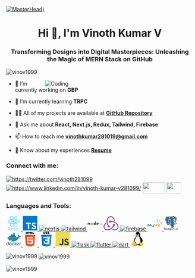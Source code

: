 [![MasterHead](https://www.digitalsolutionservices.com/img/services/website1.gif))](https://rishavchanda.io)
<h1 align="center">Hi 👋, I'm Vinoth Kumar V</h1>
<h3 align="center">Transforming Designs into Digital Masterpieces: Unleashing the Magic of MERN Stack on GitHub</h3>

<p align="left"> <img src="https://komarev.com/ghpvc/?username=vinov1999&label=Profile%20views&color=0e75b6&style=flat" alt="vinov1999" /> </p>



<img align="right" alt="Coding" width="400" src="https://cdn.dribbble.com/users/1162077/screenshots/3848914/programmer.gif">


- 🔭 I’m currently working on **GBP**

- 🌱 I’m currently learning **TRPC**

- 👨‍💻 All of my projects are available at <a href="https://github.com/VinoV1999?tab=repositories" target="blank">**GitHub Repository**</a>

- 💬 Ask me about **React, Next.js, Redux, Tailwind, Firebase**

- 📫 How to reach me **vinothkumar281019@gmail.com**

- 📄 Know about my experiences <a href="https://docs.google.com/document/d/13e5-PrpPVxYSMuscKbf0yp07e4HTrENvY4uPfin3340/edit?usp=share_link" target="blank">**Resume**</a>


<h3 align="left">Connect with me:</h3>
<p align="left">
<a href="https://twitter.com/https://twitter.com/vinoth281099" target="blank"><img align="center" src="https://raw.githubusercontent.com/rahuldkjain/github-profile-readme-generator/master/src/images/icons/Social/twitter.svg" alt="https://twitter.com/vinoth281099" height="30" width="40" /></a>
<a href="https://linkedin.com/in/https://www.linkedin.com/in/vinoth-kumar-v281099/" target="blank"><img align="center" src="https://raw.githubusercontent.com/rahuldkjain/github-profile-readme-generator/master/src/images/icons/Social/linked-in-alt.svg" alt="https://www.linkedin.com/in/vinoth-kumar-v281099/" height="30" width="40" /></a>
<a href="https://mail.google.com/mail/u/0/#inbox?compose=new" target="new"><img align="center" src="https://1000logos.net/wp-content/uploads/2018/05/Gmail-Logo.jpg" height="30" width="60" /></a>
<a href="https://discordapp.com/users/vinothkumar_" target="new"><img align="center" src="https://assets-global.website-files.com/6257adef93867e50d84d30e2/636e0a6a49cf127bf92de1e2_icon_clyde_blurple_RGB.png" height="30" width="40" /></a>
</p>

<h3 align="left">Languages and Tools:</h3>
<p align="left">
	<a href="https://reactjs.org/" target="_blank" rel="noreferrer"> <img src="https://raw.githubusercontent.com/devicons/devicon/master/icons/react/react-original-wordmark.svg" alt="react" width="40" height="40" /> </a>
	<a href="https://www.typescriptlang.org/" target="_blank" rel="noreferrer"> <img src="https://raw.githubusercontent.com/devicons/devicon/master/icons/typescript/typescript-original.svg" alt="typescript" width="40" height="40" /> </a>
	<a href="https://nextjs.org/" target="_blank" rel="noreferrer"> <img src="https://cdn.worldvectorlogo.com/logos/nextjs-2.svg" alt="nextjs" width="40" height="40" /> </a>
	<a href="https://tailwindcss.com/" target="_blank" rel="noreferrer"> <img src="https://www.vectorlogo.zone/logos/tailwindcss/tailwindcss-icon.svg" alt="tailwind" width="40" height="40" /> </a>
	<a href="https://nodejs.org" target="_blank" rel="noreferrer"> <img src="https://raw.githubusercontent.com/devicons/devicon/master/icons/nodejs/nodejs-original-wordmark.svg" alt="nodejs" width="40" height="40" /> </a>
	<a href="https://redux.js.org" target="_blank" rel="noreferrer"> <img src="https://raw.githubusercontent.com/devicons/devicon/master/icons/redux/redux-original.svg" alt="redux" width="40" height="40" /> </a>
	<a href="https://firebase.google.com/" target="_blank" rel="noreferrer"> <img src="https://www.vectorlogo.zone/logos/firebase/firebase-icon.svg" alt="firebase" width="40" height="40" /> </a>
	<a href="https://www.mysql.com/" target="_blank" rel="noreferrer"> <img src="https://raw.githubusercontent.com/devicons/devicon/master/icons/mysql/mysql-original-wordmark.svg" alt="mysql" width="40" height="40" /> </a>
	<a href="https://www.postgresql.org" target="_blank" rel="noreferrer">
		<img src="https://raw.githubusercontent.com/devicons/devicon/master/icons/postgresql/postgresql-original-wordmark.svg" alt="postgresql" width="40" height="40" />
	</a>
	<a href="https://www.docker.com/" target="_blank" rel="noreferrer"> <img src="https://raw.githubusercontent.com/devicons/devicon/master/icons/docker/docker-original-wordmark.svg" alt="docker" width="40" height="40" /> </a>
	<a href="https://www.w3.org/html/" target="_blank" rel="noreferrer"> <img src="https://raw.githubusercontent.com/devicons/devicon/master/icons/html5/html5-original-wordmark.svg" alt="html5" width="40" height="40" /> </a>
	<a href="https://www.w3schools.com/css/" target="_blank" rel="noreferrer"> <img src="https://raw.githubusercontent.com/devicons/devicon/master/icons/css3/css3-original-wordmark.svg" alt="css3" width="40" height="40" /> </a>
	<a href="https://developer.mozilla.org/en-US/docs/Web/JavaScript" target="_blank" rel="noreferrer">
  <img src="https://raw.githubusercontent.com/devicons/devicon/master/icons/javascript/javascript-original.svg" alt="javascript" width="40" height="40" />
	</a>
  <a href="https://flask.palletsprojects.com/" target="_blank" rel="noreferrer"> <img src="https://www.vectorlogo.zone/logos/pocoo_flask/pocoo_flask-icon.svg" alt="flask" width="40" height="40" /> </a>
	<a href="https://flutter.dev" target="_blank" rel="noreferrer"> <img src="https://www.vectorlogo.zone/logos/flutterio/flutterio-icon.svg" alt="flutter" width="40" height="40" /> </a>
	<a href="https://dart.dev" target="_blank" rel="noreferrer"> <img src="https://www.vectorlogo.zone/logos/dartlang/dartlang-icon.svg" alt="dart" width="40" height="40" /> </a>
	<a href="https://www.linux.org/" target="_blank" rel="noreferrer"> <img src="https://raw.githubusercontent.com/devicons/devicon/master/icons/linux/linux-original.svg" alt="linux" width="40" height="40" /> </a>
	</p>

<p><img align="left" src="https://github-readme-stats.vercel.app/api/top-langs?username=vinov1999&show_icons=true&locale=en&layout=compact" alt="vinov1999" /></p>

<p>&nbsp;<img align="center" src="https://github-readme-stats.vercel.app/api?username=vinov1999&show_icons=true&locale=en" alt="vinov1999" /></p>

<p><img align="center" src="https://github-readme-streak-stats.herokuapp.com/?user=vinov1999&" alt="vinov1999" /></p>
